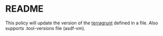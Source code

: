 # README 

This policy will update the version of the [terragrunt](https://github.com/gruntwork-io/terragrunt/releases/)
defined in a file. Also supports .tool-versions file (asdf-vm).
